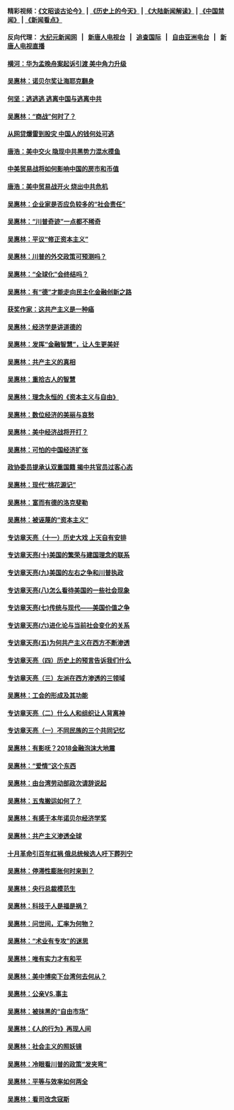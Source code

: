 #### 精彩视频：[《文昭谈古论今》](http://95.179.137.68/wenzhao) | [《历史上的今天》](http://95.179.137.68/today-in-history) | [《大陆新闻解读》](http://95.179.137.68/ntdtv-comedy) | [《中国禁闻》](http://95.179.137.68/ntdtv-news) | [《新闻看点》](http://95.179.137.68/news-insight) 

 #### 反向代理： [大纪元新闻网](http://95.179.137.68:10080/) &nbsp;&nbsp;|&nbsp;&nbsp; [新唐人电视台](http://95.179.137.68:8000/) &nbsp;&nbsp;|&nbsp;&nbsp; [追查国际](http://95.179.137.68:10010/) &nbsp;&nbsp;|&nbsp;&nbsp; [自由亚洲电台](http://95.179.137.68:9800/) &nbsp;&nbsp;|&nbsp;&nbsp; [新唐人电视直播](http://95.179.137.68/) 

#### [横河：华为孟晚舟案起诉引渡 美中角力升级](../pages/nsc423/n11027230.md?t=02170937) 

#### [吴惠林：诺贝尔奖让海耶克翻身](../pages/nsc423/n10890049.md?t=02170937) 

#### [何坚：逃逃逃 逃离中国与逃离中共](../pages/nsc423/n10592891.md?t=02170937) 

#### [吴惠林：“商战”何时了？](../pages/nsc423/n10573558.md?t=02170937) 

#### [从网贷爆雷到股灾 中国人的钱何处可逃](../pages/nsc423/n10572800.md?t=02170937) 

#### [唐浩：美中交火 隐现中共黑势力混水摸鱼](../pages/nsc423/n10544040.md?t=02170937) 

#### [中美贸易战将如何影响中国的房市和币值](../pages/nsc423/n10543697.md?t=02170937) 

#### [唐浩：美中贸易战开火 烧出中共危机](../pages/nsc423/n10540126.md?t=02170937) 

#### [吴惠林：企业家是否应负较多的“社会责任”](../pages/nsc423/n10535022.md?t=02170937) 

#### [吴惠林：“川普奇迹”一点都不稀奇](../pages/nsc423/n10512808.md?t=02170937) 

#### [吴惠林：平议“修正资本主义”](../pages/nsc423/n10495724.md?t=02170937) 

#### [吴惠林：川普的外交政策可预测吗？](../pages/nsc423/n10462387.md?t=02170937) 

#### [吴惠林：“全球化”会终结吗？](../pages/nsc423/n10452838.md?t=02170937) 

#### [吴惠林：有“德”才能走向民主化金融创新之路](../pages/nsc423/n10432292.md?t=02170937) 

#### [获奖作家：这共产主义是一种癌](../pages/nsc423/n10431541.md?t=02170937) 

#### [吴惠林：经济学是讲道德的](../pages/nsc423/n10398014.md?t=02170937) 

#### [吴惠林：发挥“金融智慧”，让人生更美好](../pages/nsc423/n10375019.md?t=02170937) 

#### [吴惠林：共产主义的真相](../pages/nsc423/n10351394.md?t=02170937) 

#### [吴惠林：重拾古人的智慧](../pages/nsc423/n10337691.md?t=02170937) 

#### [吴惠林：理念永恒的《资本主义与自由》](../pages/nsc423/n10316274.md?t=02170937) 

#### [吴惠林：数位经济的美丽与哀愁](../pages/nsc423/n10292946.md?t=02170937) 

#### [吴惠林：美中经济战将开打？](../pages/nsc423/n10258825.md?t=02170937) 

#### [吴惠林：可怕的中国经济扩张](../pages/nsc423/n10219147.md?t=02170937) 

#### [政协委员提承认双重国籍 揭中共官员过客心态](../pages/nsc423/n10208809.md?t=02170937) 

#### [吴惠林：现代“桃花源记”](../pages/nsc423/n10185234.md?t=02170937) 

#### [吴惠林：富而有德的洛克斐勒](../pages/nsc423/n10142264.md?t=02170937) 

#### [吴惠林：被诬蔑的“资本主义”](../pages/nsc423/n10124816.md?t=02170937) 

#### [专访章天亮（十一）历史大戏 上天自有安排](../pages/nsc423/n10094905.md?t=02170937) 

#### [专访章天亮(十)美国的繁荣与建国理念的联系](../pages/nsc423/n10094899.md?t=02170937) 

#### [专访章天亮(九)美国的左右之争和川普执政](../pages/nsc423/n10094889.md?t=02170937) 

#### [专访章天亮(八)怎么看待美国的一些社会现象](../pages/nsc423/n10094857.md?t=02170937) 

#### [专访章天亮(七)传统与现代——美国价值之争](../pages/nsc423/n10093140.md?t=02170937) 

#### [专访章天亮(六)进化论与当前社会变化的关系](../pages/nsc423/n10092036.md?t=02170937) 

#### [专访章天亮(五)为何共产主义在西方不断渗透](../pages/nsc423/n10083620.md?t=02170937) 

#### [专访章天亮（四）历史上的预言告诉我们什么](../pages/nsc423/n10083606.md?t=02170937) 

#### [专访章天亮（三）左派在西方渗透的三领域](../pages/nsc423/n10081115.md?t=02170937) 

#### [吴惠林：工会的形成及其功能](../pages/nsc423/n10080633.md?t=02170937) 

#### [专访章天亮（二）什么人和组织让人背离神](../pages/nsc423/n10076637.md?t=02170937) 

#### [专访章天亮（一）不同民族的三个共同记忆](../pages/nsc423/n10074188.md?t=02170937) 

#### [吴惠林：有影呒？2018金融泡沫大地震](../pages/nsc423/n10040534.md?t=02170937) 

#### [吴惠林：“爱情”这个东西](../pages/nsc423/n10019423.md?t=02170937) 

#### [吴惠林：由台湾劳动部政次请辞说起](../pages/nsc423/n9979679.md?t=02170937) 

#### [吴惠林：五鬼搬运如何了？](../pages/nsc423/n9925338.md?t=02170937) 

#### [吴惠林：有感于本年诺贝尔经济学奖](../pages/nsc423/n9871883.md?t=02170937) 

#### [吴惠林：共产主义渗透全球](../pages/nsc423/n9812748.md?t=02170937) 

#### [十月革命引百年红祸 俄总统候选人吁下葬列宁](../pages/nsc423/n9810182.md?t=02170937) 

#### [吴惠林：停滞性膨胀何时来到？](../pages/nsc423/n9764136.md?t=02170937) 

#### [吴惠林：央行总裁模范生](../pages/nsc423/n9728134.md?t=02170937) 

#### [吴惠林：科技于人是福是祸？](../pages/nsc423/n9672982.md?t=02170937) 

#### [吴惠林：问世间，汇率为何物？](../pages/nsc423/n9621788.md?t=02170937) 

#### [吴惠林：“术业有专攻”的迷思](../pages/nsc423/n9580363.md?t=02170937) 

#### [吴惠林：唯有实力才有和平](../pages/nsc423/n9529599.md?t=02170937) 

#### [吴惠林：美中博奕下台湾何去何从？](../pages/nsc423/n9483598.md?t=02170937) 

#### [吴惠林：公亲VS.事主](../pages/nsc423/n9425637.md?t=02170937) 

#### [吴惠林：被抹黑的“自由市场”](../pages/nsc423/n9351545.md?t=02170937) 

#### [吴惠林：《人的行为》再现人间](../pages/nsc423/n9296339.md?t=02170937) 

#### [吴惠林：社会主义的照妖镜](../pages/nsc423/n9243460.md?t=02170937) 

#### [吴惠林：冷眼看川普的政策“发夹弯”](../pages/nsc423/n9120684.md?t=02170937) 

#### [吴惠林：平等与效率如何两全](../pages/nsc423/n9075430.md?t=02170937) 

#### [吴惠林：看司改念寇斯](../pages/nsc423/n9024915.md?t=02170937) 

